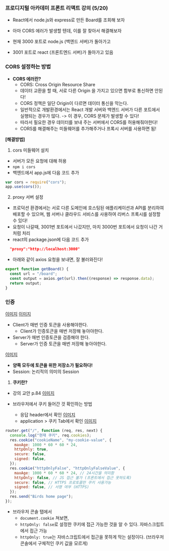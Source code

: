 ### 프로디지털 아카데미 프론트 리액트 강의 (5/20)

- React에서 node.js와 express로 만든 Board를 조회해 보자
- 아마 CORS 에러가 발생할 텐데, 이를 잘 찾아서 해결해보자

- 현재 3000 포트로 node.js (백엔드 서버)가 돌아가고
- 3001 포트로 react (프론트엔드 서버)가 돌아가고 있음

### CORS 설정하는 방법

- **CORS 에러란?**
  - CORS: Cross Origin Resource Share
  - 데이터 교환을 할 때, 서로 다른 Origin 을 가지고 있으면 함부로 통신하면 안된다!
  - CORS 정책은 일단 Origin이 다르면 데이터 통신을 막는다.
  - 일반적으로 개발환경에서는 React 개발 서버와 백엔드 서버가 다른 포트에서 실행되는 경우가 많다. -> 이 경우, CORS 문제가 발생할 수 있다!
  - 따라서 필요한 경우 데이터를 보내 주는 서버에서 CORS를 허용해줘야한다!
  - CORS를 해결해주는 미들웨어를 추가해주거나 프록시 서버를 사용하면 됨!

**[해결방법]**

1. cors 미들웨어 설치

- 서버가 모든 요청에 대해 허용
- `npm i cors`
- 백엔드에서 app.js에 다음 코드 추가

```jsx
var cors = require("cors");
app.use(cors());
```

2. proxy 서버 설정

- 프로덕션 환경에서는 서로 다른 도메인에 호스팅된 애플리케이션과 API를 분리하여 배포할 수 있으며, 웹 서버나 클라우드 서비스를 사용하여 리버스 프록시를 설정할 수 있다!
- 요청이 나갈때, 3001번 포트에서 나갔지만, 마치 3000번 포트에서 요청이 나간 거처럼 처리
- react의 package.json에 다음 코드 추가

```json
  "proxy":"http://localhost:3000"
```

- 아래와 같이 axios 요청을 보내면, 잘 불러와진다!

```jsx
export function getBoard() {
  const url = "/board";
  const output = axios.get(url).then((response) => response.data);
  return output;
}
```

### 인증

[이미지](./docs/image1.png)
[이미지](./docs/image2.png)

- Client가 매번 인증 토큰을 사용해야한다.
  - Client가 인증토큰을 매번 저장해 놓아야한다.
- Server가 매번 인증토큰을 검증해야 한다.
  - Server가 인증 토큰을 매번 저장해 놓아야한다.

[이미지](./docs/image3.png)

- **양쪽 모두에 토큰을 위한 저장소가 필요하다!**
- Session: 논리적의 의미의 Session

1. **쿠키란?**
- 강의 교안 p.84
   [이미지](./docs/image4.png)

- 브라우저에서 쿠키 들어간 것 확인하는 방법
  - 응답 header에서 확인
    [이미지](./docs/image5.png)
  - application > 쿠키 Tab에서 확인
    [이미지](./docs/image6.png)

```jsx
router.get("/", function (req, res, next) {
  console.log("현재 쿠키", req.cookies);
  res.cookie("cookieName", "my-cookie-value", {
    maxAge: 1000 * 60 * 60 * 24,
    httpOnly: true,
    secure: false,
    signed: false,
  });
  res.cookie("httpOnlyFalse", "httpOnlyFalseValue", {
    maxAge: 1000 * 60 * 60 * 24, // 24시간을 의미함
    httpOnly: false, // JS 접근 불가 (프론트에서 접근 못하도록)
    secure: false, // HTTPS 프로토콜만 쿠키 사용가능
    signed: false, // 서명 여부 (HTTPS)
  });
  res.send("Birds home page");
});
```

- 브라우저 콘솔 탭에서
  - `document.cookie` 쳐보면,
  - `httpOnly: false`로 설정한 쿠키에 접근 가능한 것을 알 수 있다. 자바스크립트에서 접근 가능
  - `httpOnly: true`는 자바스크립트에서 접근을 못하게 막는 설정이다. (브라우저 콘솔에서 구체적인 쿠키 값을 모르게)
